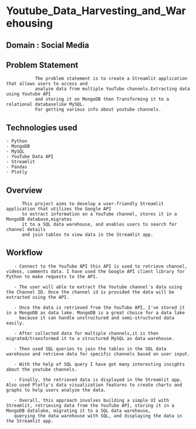 # **Youtube_Data_Harvesting_and_Warehousing**

## **Domain : Social Media**

## Problem Statement

               The problem statement is to create a Streamlit application that allows users to access and 
               analyze data from multiple YouTube channels.Extracting data using Youtube API
               and storing it on MongoDB then Transforming it to a relational databaselike MySQL. 
               For getting various info about youtube channels.

## Technologies used 

    - Python
    - MongoDB
    - MySQL
    - YouTube Data API
    - Streamlit
    - Pandas
    - Plotly

## Overview 
          This project aims to develop a user-friendly Streamlit application that utilizes the Google API 
          to extract information on a YouTube channel, stores it in a MongoDB database,migrates
          it to a SQL data warehouse, and enables users to search for channel details 
          and join tables to view data in the Streamlit app.

## Workflow 

       - Connect to the YouTube API this API is used to retrieve channel, videos, comments data. I have used the Google API client library for Python to make requests to the API.
       
       - The user will able to extract the Youtube channel's data using the Channel ID. Once the channel id is provided the data will be extracted using the API.
       
       - Once the data is retrieved from the YouTube API, I've stored it in a MongoDB as data lake. MongoDB is a great choice for a data lake 
         because it can handle unstructured and semi-structured data easily.
       
       - After collected data for multiple channels,it is then migrated/transformed it to a structured MySQL as data warehouse.
       
       - Then used SQL queries to join the tables in the SQL data warehouse and retrieve data for specific channels based on user input.
       
       - With the help of SQL query I have got many interesting insights about the youtube channels.
       
       - Finally, the retrieved data is displayed in the Streamlit app. Also used Plotly's data visualization features to create charts and graphs to help users analyze the data. 

       - Overall, this approach involves building a simple UI with Streamlit, retrieving data from the YouTube API, storing it in a MongoDB datalake, migrating it to a SQL data warehouse, 
       querying the data warehouse with SQL, and displaying the data in the Streamlit app.
         
